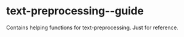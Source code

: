 # text-preprocessing--guide

Contains helping functions for text-preprocessing. 
Just for reference.
